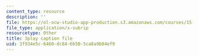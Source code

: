 ```yaml
---
content_type: resource
description: ''
file: https://ol-ocw-studio-app-production.s3.amazonaws.com/courses/15-s08-fintech-shaping-the-financial-world-spring-2020/3f934e5c6460dc846b505ca8a9b84ef9_pA-AgV8wo0o.srt
file_type: application/x-subrip
resourcetype: Other
title: 3play caption file
uid: 3f934e5c-6460-dc84-6b50-5ca8a9b84ef9
---
```

